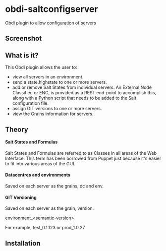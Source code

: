 # obdi-saltconfigserver
Obdi plugin to allow configuration of servers

## Screenshot


## What is it?

This Obdi plugin allows the user to:
* view all servers in an environment.
* send a state.highstate to one or more servers.
* add or remove Salt States from individual servers.
  An External Node Classifier, or ENC, is provided as a REST end-point to
  accomplish this, along with a Python script that needs to be added to
  the Salt configuration file.
* assign GIT versions to one or more servers.
* view the Grains information for servers.
 
## Theory

#### Salt States and Formulas

Salt States and Formulas are referred to as Classes in all areas of the Web Interface.
This term has been borrowed from Puppet just because it's easier to fit into
various areas of the GUI.

#### Datacentres and environments

Saved on each server as the grains, dc and env.

#### GIT Versioning

Saved on each server as the grain, version.

environment_\<semantic-version\>

For example, test_0.1.123 or prod_1.0.27

## Installation
